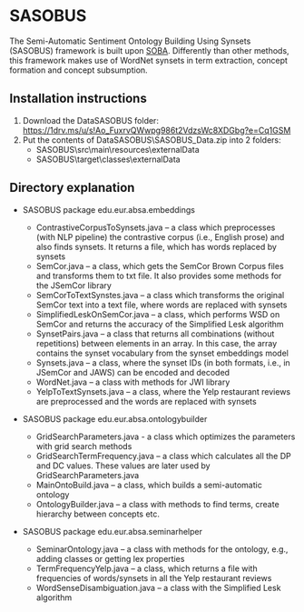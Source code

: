 # SASOBUS

The Semi-Automatic Sentiment Ontology Building Using Synsets (SASOBUS) framework is built upon [SOBA](https://github.com/lisazhuang/SOBA). 
Differently than other methods, this framework makes use of WordNet synsets in term extraction, concept formation and concept subsumption.

## Installation instructions

1. Download the DataSASOBUS folder: https://1drv.ms/u/s!Ao_FuxrvQWwpg986t2VdzsWc8XDGbg?e=Cq1GSM 
2. Put the contents of DataSASOBUS\SASOBUS_Data.zip into 2 folders:
    - SASOBUS\src\main\resources\externalData
    - SASOBUS\target\classes\externalData

## Directory explanation

- SASOBUS package edu.eur.absa.embeddings
  - ContrastiveCorpusToSynsets.java – a class which preprocesses (with NLP pipeline) the contrastive corpus (i.e., English prose) and also finds synsets. It returns a file, which has words replaced by synsets
  - SemCor.java – a class, which gets the SemCor Brown Corpus files and transforms them to txt file. It also provides some methods for the JSemCor library
  - SemCorToTextSynstes.java – a class which transforms the original SemCor text into a text file, where words are replaced with synsets
  - SimplifiedLeskOnSemCor.java – a class, which performs WSD on SemCor and returns the accuracy of the Simplified Lesk algorithm
  - SynsetPairs.java – a class that returns all combinations (without repetitions) between elements in an array. In this case, the array contains the synset vocabulary from the synset embeddings model
  - Synsets.java – a class, where the synset IDs (in both formats, i.e., in JSemCor and JAWS) can be encoded and decoded
  - WordNet.java – a class with methods for JWI library
  - YelpToTextSynsets.java – a class, where the Yelp restaurant reviews are preprocessed and the words are replaced with synsets

- SASOBUS package edu.eur.absa.ontologybuilder
  - GridSearchParameters.java -  a class which optimizes the parameters with grid search methods
  - GridSearchTermFrequency.java – a class which calculates all the DP and DC values. These values are later used by GridSearchParameters.java
  - MainOntoBuild.java – a class, which builds a semi-automatic ontology
  - OntologyBuilder.java – a class with methods to find terms, create hierarchy between concepts etc.

- SASOBUS package edu.eur.absa.seminarhelper
  - SeminarOntology.java – a class with methods for the ontology, e.g., adding classes or getting lex properties
  - TermFrequencyYelp.java – a class, which returns a file with frequencies of words/synsets in all the Yelp restaurant reviews
  - WordSenseDisambiguation.java – a class with the Simplified Lesk algorithm
